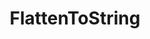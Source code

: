 ---
title: "FlattenToString"
Icon: "money"
weight: 10
description: "Image data as a binary string"
draft: false
---
